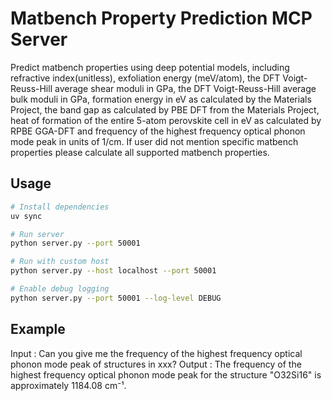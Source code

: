 # Matbench Property Prediction MCP Server
Predict matbench properties using deep potential models, including refractive index(unitless), exfoliation energy (meV/atom), the DFT Voigt-Reuss-Hill average shear moduli in GPa, the DFT Voigt-Reuss-Hill average bulk moduli in GPa, formation energy in eV as calculated by the Materials Project, the band gap as calculated by PBE DFT from the Materials Project, heat of formation of the entire 5-atom perovskite cell in eV as calculated by RPBE GGA-DFT and frequency of the highest frequency optical phonon mode peak in units of 1/cm. If user did not mention specific matbench properties please calculate all supported matbench properties.

## Usage

```bash
# Install dependencies
uv sync

# Run server
python server.py --port 50001

# Run with custom host
python server.py --host localhost --port 50001

# Enable debug logging
python server.py --port 50001 --log-level DEBUG
```

## Example
Input : 
     Can you give me the frequency of the highest frequency optical phonon mode peak of structures in xxx?
Output : 
     The frequency of the highest frequency optical phonon mode peak for the structure "O32Si16" is approximately 1184.08 cm⁻¹.